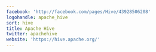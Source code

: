 ```yaml
---
facebook: 'http://facebook.com/pages/Hive/43928506208'
logohandle: apache_hive
sort: hive
title: Apache Hive
twitter: apachehive
website: 'https://hive.apache.org/'
---
```

